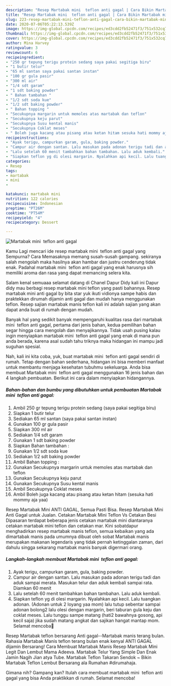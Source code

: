 ```yaml
---
description: "Resep Martabak mini  teflon anti gagal | Cara Bikin Martabak mini  teflon anti gagal Yang Bisa Manjain Lidah"
title: "Resep Martabak mini  teflon anti gagal | Cara Bikin Martabak mini  teflon anti gagal Yang Bisa Manjain Lidah"
slug: 223-resep-martabak-mini-teflon-anti-gagal-cara-bikin-martabak-mini-teflon-anti-gagal-yang-bisa-manjain-lidah
date: 2020-07-06T05:22:13.539Z
image: https://img-global.cpcdn.com/recipes/ed3cdd2fb52471f3/751x532cq70/martabak-mini-teflon-anti-gagal-foto-resep-utama.jpg
thumbnail: https://img-global.cpcdn.com/recipes/ed3cdd2fb52471f3/751x532cq70/martabak-mini-teflon-anti-gagal-foto-resep-utama.jpg
cover: https://img-global.cpcdn.com/recipes/ed3cdd2fb52471f3/751x532cq70/martabak-mini-teflon-anti-gagal-foto-resep-utama.jpg
author: Mina Harvey
ratingvalue: 3
reviewcount: 6
recipeingredient:
- "250 gr tepung terigu protein sedang saya pakai segitiga biru"
- "1 butir telur"
- "65 ml santan saya pakai santan instan"
- "100 gr gula pasir"
- "300 ml air"
- "1/4 sdt garam"
- "1 sdt baking powder"
- " Bahan tambahan "
- "1/2 sdt soda kue"
- "1/2 sdt baking powder"
- " Bahan topping "
- "Secukupnya margarin untuk memoles atas martabak dan teflon"
- "Secukupnya keju parut"
- "Secukupnya Susu kental manis"
- "Secukupnya Coklat meses"
- " Boleh juga kacang atau pisang atau ketan hitam sesuka hati mommy aja yaa"
recipeinstructions:
- "Ayak terigu, campurkan garam, gula, baking powder."
- "Campur air dengan santan. Lalu masukan pada adonan terigu tadi dan aduk sampai merata. Masukan telur dan aduk kembali sampai rata. Diamkan 60 menit"
- "Lalu setelah 60 menit tambahkan bahan tambahan. Lalu aduk kembali."
- "Siapkan teflon yg di olesi margarin. Nyalahkan api kecil. Lalu tuangkan adonan. (Adonan untuk 2 loyang yaa mom) lalu tutup sebentar sampai adonan bolong2 lalu olesi dengan margarin, beri taburan gula keju dan coklat meses. Lalu tunggu sampe matang (hati2 bawahnya gosong, api kecil saja) jika sudah matang angkat dan sajikan hangat mantap mom. Selamat mencoba🙂"
categories:
- Resep
tags:
- martabak
- mini
- 

katakunci: martabak mini  
nutrition: 122 calories
recipecuisine: Indonesian
preptime: "PT26M"
cooktime: "PT54M"
recipeyield: "4"
recipecategory: Dessert

---
```



![Martabak mini  teflon anti gagal](https://img-global.cpcdn.com/recipes/ed3cdd2fb52471f3/751x532cq70/martabak-mini-teflon-anti-gagal-foto-resep-utama.jpg)

Kamu Lagi mencari ide resep martabak mini  teflon anti gagal yang Sempurna? Cara Memasaknya memang susah-susah gampang. sekiranya salah mengolah maka hasilnya akan hambar dan justru cenderung tidak enak. Padahal martabak mini  teflon anti gagal yang enak harusnya sih memiliki aroma dan rasa yang dapat memancing selera kita.

Salam kenal semuaaa selamat datang di Chanel Dapur Didy kali ini Dapur didy mau berbagi resep martabak mini teflon yang pasti bahannya. Resep martabak mini anti gagal by bita star yuk ikuti vidionya sampe habis dan praktekkan dirumah dijamin anti gagal dan mudah hanya menggunakan teflon. Resep sajian martabak manis teflon kali ini adalah sajian yang akan dapat anda buat di rumah dengan mudah.

Banyak hal yang sedikit banyak mempengaruhi kualitas rasa dari martabak mini  teflon anti gagal, pertama dari jenis bahan, kedua pemilihan bahan segar hingga cara mengolah dan menyajikannya. Tidak usah pusing kalau ingin menyiapkan martabak mini  teflon anti gagal yang enak di mana pun anda berada, karena asal sudah tahu triknya maka hidangan ini mampu jadi suguhan spesial.


Nah, kali ini kita coba, yuk, buat martabak mini  teflon anti gagal sendiri di rumah. Tetap dengan bahan sederhana, hidangan ini bisa memberi manfaat untuk membantu menjaga kesehatan tubuhmu sekeluarga. Anda bisa membuat Martabak mini  teflon anti gagal menggunakan 16 jenis bahan dan 4 langkah pembuatan. Berikut ini cara dalam menyiapkan hidangannya.

<!--inarticleads1-->

##### Bahan-bahan dan bumbu yang dibutuhkan untuk pembuatan Martabak mini  teflon anti gagal:

1. Ambil 250 gr tepung terigu protein sedang (saya pakai segitiga biru)
1. Siapkan 1 butir telur
1. Sediakan 65 ml santan (saya pakai santan instan)
1. Gunakan 100 gr gula pasir
1. Siapkan 300 ml air
1. Sediakan 1/4 sdt garam
1. Gunakan 1 sdt baking powder
1. Siapkan  Bahan tambahan :
1. Gunakan 1/2 sdt soda kue
1. Sediakan 1/2 sdt baking powder
1. Ambil  Bahan topping :
1. Gunakan Secukupnya margarin untuk memoles atas martabak dan teflon
1. Gunakan Secukupnya keju parut
1. Gunakan Secukupnya Susu kental manis
1. Ambil Secukupnya Coklat meses
1. Ambil  Boleh juga kacang atau pisang atau ketan hitam (sesuka hati mommy aja yaa)


Resep Martabak Mini ANTI GAGAL, Semua Pasti Bisa. Resep Martabak Mini Anti Gagal untuk Jualan. Cetakan Martabak Mini Teflon Vs Cetakan Besi Dipasaran terdapat beberapa jenis cetakan martabak mini diantaranya cetakan martabak mini teflon dan cetakan mar. Kini sobatdapur menghadirkan resep martabak manis teflon, semua kebaikan yang ada dimartabak manis pada umumnya dibuat oleh sobat Martabak manis merupakan makanan legendaris yang tidak pernah ketinggalan zaman, dari dahulu singga sekarang martabak manis banyak digermari orang. 

<!--inarticleads2-->

##### Langkah-langkah membuat Martabak mini  teflon anti gagal:

1. Ayak terigu, campurkan garam, gula, baking powder.
1. Campur air dengan santan. Lalu masukan pada adonan terigu tadi dan aduk sampai merata. Masukan telur dan aduk kembali sampai rata. Diamkan 60 menit
1. Lalu setelah 60 menit tambahkan bahan tambahan. Lalu aduk kembali.
1. Siapkan teflon yg di olesi margarin. Nyalahkan api kecil. Lalu tuangkan adonan. (Adonan untuk 2 loyang yaa mom) lalu tutup sebentar sampai adonan bolong2 lalu olesi dengan margarin, beri taburan gula keju dan coklat meses. Lalu tunggu sampe matang (hati2 bawahnya gosong, api kecil saja) jika sudah matang angkat dan sajikan hangat mantap mom. Selamat mencoba🙂


Resep Martabak teflon bersarang Anti gagal--Martabak manis terang bulan. Rahasia Martabak Manis teflon terang bulan enak kenyal ANTI GAGAL dijamin Bersarang! Cara Membuat Martabak Manis Resep Martabak Mini Legit Dan Lembut Mama Adeeva. Martabak Telur Yang Simple Dan Enak Jamin Nagih Jian atya Tube. Martabak Teflon Takaran Sendok ~ Bikin Martabak Teflon Lembut Bersarang ala Rumahan #dirumahaja. 

Gimana nih? Gampang kan? Itulah cara membuat martabak mini  teflon anti gagal yang bisa Anda praktikkan di rumah. Selamat mencoba!
